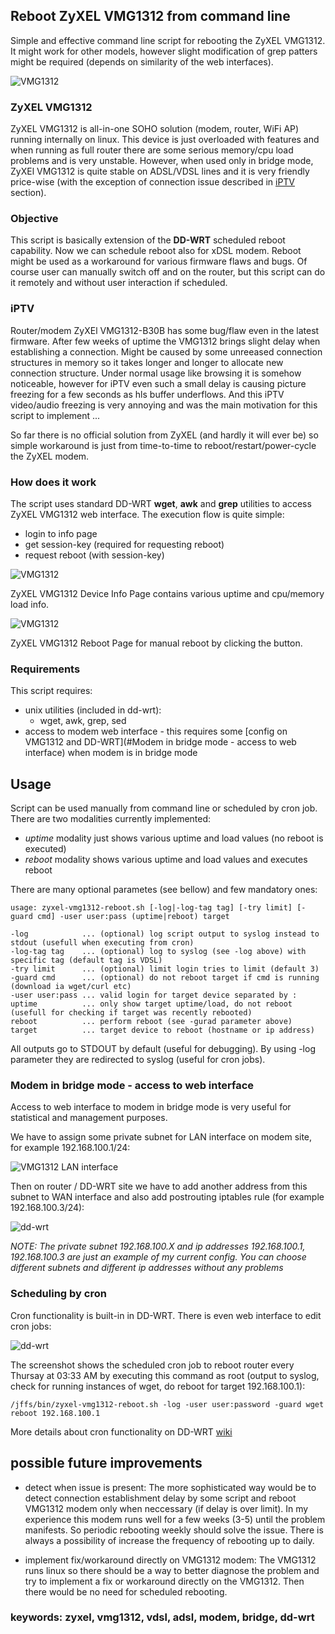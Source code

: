 ## Reboot ZyXEL VMG1312 from command line

Simple and effective command line script for rebooting the ZyXEL VMG1312.
It might work for other models, however slight modification of grep patters might be required (depends on similarity of
the web interfaces).

![VMG1312](screenshots/VMG1312-B30B.jpg "ZyXEL VMG1312")

### ZyXEL VMG1312

ZyXEL VMG1312 is all-in-one SOHO solution (modem, router, WiFi AP) running internally on linux.
This device is just overloaded with features and when running as full router there are
some serious memory/cpu load problems and is very unstable. However, when used only in bridge mode,
ZyXEl VMG1312 is quite stable on ADSL/VDSL lines and it is very friendly price-wise (with the
exception of connection issue described in [iPTV](#iPTV) section).

### Objective

This script is basically extension of the **DD-WRT** scheduled reboot capability. Now we can
schedule reboot also for xDSL modem. Reboot might be used as a workaround for various
firmware flaws and bugs. Of course user can manually switch off and on the router, but this
script can do it remotely and without user interaction if scheduled.

### iPTV

Router/modem ZyXEl VMG1312-B30B has some bug/flaw even in the latest firmware. After few weeks of uptime
the VMG1312 brings slight delay when establishing a connection. Might be caused by some unreeased
connection structures in memory so it takes longer and longer to allocate new connection structure.
Under normal usage like browsing it is somehow noticeable, however for iPTV even such a small delay is
causing picture freezing for a few seconds as hls buffer underflows. And this iPTV video/audio freezing
is very annoying and was the main motivation for this script to implement ...

So far there is no official solution from ZyXEL (and hardly it will ever be) so simple
workaround is just from time-to-time to reboot/restart/power-cycle the ZyXEL modem.

### How does it work

The script uses standard DD-WRT **wget**, **awk** and **grep** utilities to access ZyXEL VMG1312 web interface.
The execution flow is quite simple:
* login to info page
* get session-key (required for requesting reboot)
* request reboot (with session-key)

![VMG1312](screenshots/vmg1312-device-info.png "ZyXEL VMG1312 Device Info Page")

ZyXEL VMG1312 Device Info Page contains various uptime and cpu/memory load info.

![VMG1312](screenshots/vmg1312-reboot.png "ZyXEL VMG1312 Reboot Page")

ZyXEL VMG1312 Reboot Page for manual reboot by clicking the button.

### Requirements

This script requires:
* unix utilities (included in dd-wrt):
  * wget, awk, grep, sed
* access to modem web interface - this requires some [config on VMG1312 and DD-WRT](#Modem in bridge mode - access to web interface) 
when modem is in bridge mode

## Usage

Script can be used manually from command line or scheduled by cron job. There are two modalities
currently implemented:
* *uptime* modality just shows various uptime and load values (no reboot is executed)
* *reboot* modality shows various uptime and load values and executes reboot

There are many optional parametes (see bellow) and few mandatory ones:

    usage: zyxel-vmg1312-reboot.sh [-log|-log-tag tag] [-try limit] [-guard cmd] -user user:pass (uptime|reboot) target

    -log            ... (optional) log script output to syslog instead to stdout (usefull when executing from cron)
    -log-tag tag    ... (optional) log to syslog (see -log above) with specific tag (default tag is VDSL)
    -try limit      ... (optional) limit login tries to limit (default 3)
    -guard cmd      ... (optional) do not reboot target if cmd is running (download ia wget/curl etc)
    -user user:pass ... valid login for target device separated by :
    uptime          ... only show target uptime/load, do not reboot (usefull for checking if target was recently rebooted)
    reboot          ... perform reboot (see -gurad parameter above)
    target          ... target device to reboot (hostname or ip address)

All outputs go to STDOUT by default (useful for debugging).
By using -log parameter they are redirected to syslog (useful for cron jobs).

### Modem in bridge mode - access to web interface

Access to web interface to modem in bridge mode is very useful for statistical and management purposes.

We have to assign some private subnet for LAN interface on modem site, for example 192.168.100.1/24:

![VMG1312 LAN interface](screenshots/vmg1312-lan.png "VMG1312 LAN settings")

Then on router / DD-WRT site we have to add another address from this subnet to WAN interface
and also add postrouting iptables rule (for example 192.168.100.3/24):

![dd-wrt](screenshots/dd-wrt.png "DD-WRT Administration")

_NOTE: The private subnet 192.168.100.X and ip addresses 192.168.100.1, 192.168.100.3 are just an example of my current config.
You can choose different subnets and different ip addresses without any problems_

### Scheduling by cron

Cron functionality is built-in in DD-WRT. There is even web interface to edit cron jobs:

![dd-wrt](screenshots/dd-wrt-cron.png "DD-WRT cron edit")

The screenshot shows the scheduled cron job to reboot router every Thursay at 03:33 AM by executing this command as root
(output to syslog, check for running instances of wget, do reboot for target 192.168.100.1):

    /jffs/bin/zyxel-vmg1312-reboot.sh -log -user user:password -guard wget reboot 192.168.100.1

More details about cron functionality on DD-WRT [wiki](https://wiki.dd-wrt.com/wiki/index.php/CRON)

## possible future improvements

* detect when issue is present:
The more sophisticated way would be to detect connection establishment delay by some script
and reboot VMG1312 modem only when neccessary (if delay is over limit). In my experience this modem runs well for
a few weeks (3-5) until the problem manifests. So periodic rebooting weekly should solve the issue. There is
always a possibility of increase the frequency of rebooting up to daily.

* implement fix/workaround directly on VMG1312 modem:
The VMG1312 runs linux so there should be a way to better diagnose the problem and try to implement
a fix or workaround directly on the VMG1312. Then there would be no need for scheduled rebooting.

### keywords: zyxel, vmg1312, vdsl, adsl, modem, bridge, dd-wrt
